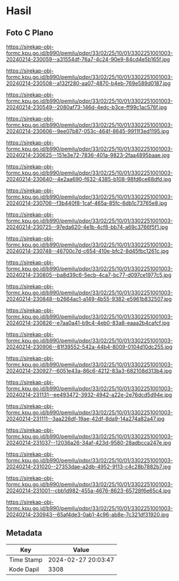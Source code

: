 # Hasil

## Foto C Plano

https://sirekap-obj-formc.kpu.go.id/b990/pemilu/pdpr/33/02/25/10/01/3302251001003-20240214-230059--a31554df-76a7-4c24-90e9-84cd4e5b165f.jpg

https://sirekap-obj-formc.kpu.go.id/b990/pemilu/pdpr/33/02/25/10/01/3302251001003-20240214-230508--a132f280-aa07-4870-b4eb-769e589d0187.jpg

https://sirekap-obj-formc.kpu.go.id/b990/pemilu/pdpr/33/02/25/10/01/3302251001003-20240214-230549--2080af73-146d-4edc-b3ce-ff99c1ac576f.jpg

https://sirekap-obj-formc.kpu.go.id/b990/pemilu/pdpr/33/02/25/10/01/3302251001003-20240214-230606--9ee07b87-053c-464f-8645-9911f3ed1195.jpg

https://sirekap-obj-formc.kpu.go.id/b990/pemilu/pdpr/33/02/25/10/01/3302251001003-20240214-230625--151e3e72-7836-401a-9823-2faa4895baae.jpg

https://sirekap-obj-formc.kpu.go.id/b990/pemilu/pdpr/33/02/25/10/01/3302251001003-20240214-230640--4e2aa690-f632-4385-b108-98fd6ce68dfd.jpg

https://sirekap-obj-formc.kpu.go.id/b990/pemilu/pdpr/33/02/25/10/01/3302251001003-20240214-230706--f3b440f8-1caf-465a-85fc-6db1c73765e8.jpg

https://sirekap-obj-formc.kpu.go.id/b990/pemilu/pdpr/33/02/25/10/01/3302251001003-20240214-230725--97eda620-4e1b-4cf8-bb74-a69c3766f5f1.jpg

https://sirekap-obj-formc.kpu.go.id/b990/pemilu/pdpr/33/02/25/10/01/3302251001003-20240214-230748--46700c7d-c654-410e-bfc2-8d45fbc1261c.jpg

https://sirekap-obj-formc.kpu.go.id/b990/pemilu/pdpr/33/02/25/10/01/3302251001003-20240214-230805--ba8d39c6-5ecb-4ca7-bc77-d097ce1977c5.jpg

https://sirekap-obj-formc.kpu.go.id/b990/pemilu/pdpr/33/02/25/10/01/3302251001003-20240214-230848--b2664ac1-a149-4b55-9382-e5961b832507.jpg

https://sirekap-obj-formc.kpu.go.id/b990/pemilu/pdpr/33/02/25/10/01/3302251001003-20240214-230826--e7aa0a41-b9c4-4eb0-83a8-eaaa2b4cafcf.jpg

https://sirekap-obj-formc.kpu.go.id/b990/pemilu/pdpr/33/02/25/10/01/3302251001003-20240214-230906--81f39552-542a-44b4-8009-0104d10dc255.jpg

https://sirekap-obj-formc.kpu.go.id/b990/pemilu/pdpr/33/02/25/10/01/3302251001003-20240214-230927--6051e43a-86c6-4212-83a3-682108d313b4.jpg

https://sirekap-obj-formc.kpu.go.id/b990/pemilu/pdpr/33/02/25/10/01/3302251001003-20240214-231131--ee493472-3932-4942-a22e-2e76dcd5d94e.jpg

https://sirekap-obj-formc.kpu.go.id/b990/pemilu/pdpr/33/02/25/10/01/3302251001003-20240214-231111--3aa226df-19ae-42df-8da9-14a274a82a47.jpg

https://sirekap-obj-formc.kpu.go.id/b990/pemilu/pdpr/33/02/25/10/01/3302251001003-20240214-231037--12036a26-34af-423d-9580-28adbcca247e.jpg

https://sirekap-obj-formc.kpu.go.id/b990/pemilu/pdpr/33/02/25/10/01/3302251001003-20240214-231020--27353dae-a2db-4952-9113-c4c28b7882b7.jpg

https://sirekap-obj-formc.kpu.go.id/b990/pemilu/pdpr/33/02/25/10/01/3302251001003-20240214-231001--cbb1d982-455a-4676-8623-65728f6e65c4.jpg

https://sirekap-obj-formc.kpu.go.id/b990/pemilu/pdpr/33/02/25/10/01/3302251001003-20240214-230943--65af4de3-0ab1-4c96-ab8e-7c321df31920.jpg


## Metadata

| Key        | Value               |
| ---------- | ------------------- |
| Time Stamp | 2024-02-27 20:03:47 |
| Kode Dapil | 3308                |



